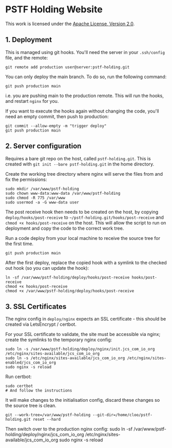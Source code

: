 # PSTF Holding Website
This work is licensed under the [Apache License, Version 2.0](http://www.apache.org/licenses/LICENSE-2.0).

## 1. Deployment

This is managed using git hooks. You'll need the server in your ```.ssh/config``` file, and the remote:

    git remote add production user@server:pstf-holding.git

You can only deploy the main branch. To do so, run the following command:

    git push production main

i.e. you are pushing main to the production remote. This will run the hooks, and restart ```nginx``` for you.

If you want to execute the hooks again without changing the code, you'll need an empty commit, then push to production:

    git commit --allow-empty -m "trigger deploy"
    git push production main

## 2. Server configuration

Requires a bare git repo on the host, called `pstf-holding.git`. This is created with
`git init --bare pstf-holding.git` in the home directory.

Create the working tree directory where nginx will serve the files from and fix the permissions:

    sudo mkdir /var/www/pstf-holding
    sudo chown www-data:www-data /var/www/pstf-holding
    sudo chmod -R 775 /var/www
    sudo usermod -a -G www-data user

The post receive hook then needs to be created on the host, by copying `deploy/hooks/post-receive` to
`~/pstf-holding.git/hooks/post-receive` and `chmod +x hooks/post-receive` on the host. This will allow the script to
run on deployment and copy the code to the correct work tree.

Run a code deploy from your local machine to receive the source tree for the first time.

    git push production main

After the first deploy, replace the copied hook with a symlink to the checked out hook (so you can update the hook):

    ln -sf /var/www/pstf-holding/deploy/hooks/post-receive hooks/post-receive
    chmod +x hooks/post-receive
    chmod +x /var/www/pstf-holding/deploy/hooks/post-receive

## 3. SSL Certificates

The nginx config in `deploy/nginx` expects an SSL certificate - this should be created via LetsEncrypt / certbot.

For your SSL certificate to validate, the site must be accessible via nginx; create the symlinks to the temporary
nginx config:

    sudo ln -s /var/www/pstf-holding/deploy/nginx/init.jcs_com_io_org /etc/nginx/sites-available/jcs_com_io_org
    sudo ln -s /etc/nginx/sites-available/jcs_com_io_org /etc/nginx/sites-enabled/jcs_com_io_org
    sudo nginx -s reload

Run certbot:

    sudo certbot                                                                           # And follow the instructions

It will make changes to the initialisation config, discard these changes so the source tree is clean.

    git --work-tree=/var/www/pstf-holding --git-dir=/home/cloo/pstf-holding.git reset --hard

Then switch over to the production nginx config:
    sudo ln -sf /var/www/pstf-holding/deploy/nginx/jcs_com_io_org /etc/nginx/sites-available/jcs_com_io_org
    sudo nginx -s reload
